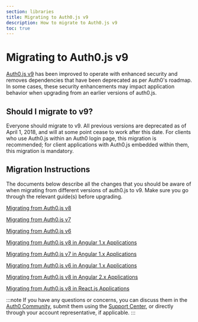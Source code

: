 ```yaml
---
section: libraries
title: Migrating to Auth0.js v9
description: How to migrate to Auth0.js v9
toc: true
---
```

# Migrating to Auth0.js v9

[Auth0.js v9](/libraries/auth0js) has been improved to operate with enhanced security and removes dependencies that have been deprecated as per Auth0's roadmap. In some cases, these security enhancements may impact application behavior when upgrading from an earlier versions of auth0.js. 
## Should I migrate to v9?

Everyone should migrate to v9. All previous versions are deprecated as of April 1, 2018, and will at some point cease to work after this date. For clients who use Auth0.js within an Auth0 login page, this migration is recommended; for client applications with Auth0.js embedded within them, this migration is mandatory.

## Migration Instructions

The documents below describe all the changes that you should be aware of when migrating from different versions of auth0.js to v9. Make sure you go through the relevant guide(s) before upgrading.

[Migrating from Auth0.js v8](/libraries/auth0js/v9/migration-v8-v9)

[Migrating from Auth0.js v7](/libraries/auth0js/v9/migration-v7-v9)

[Migrating from Auth0.js v6](/libraries/auth0js/v9/migration-v6-v9)

[Migrating from Auth0.js v8 in Angular 1.x Applications](/libraries/auth0js/v9/migration-angularjs-v8)

[Migrating from Auth0.js v7 in Angular 1.x Applications](/libraries/auth0js/v9/migration-angularjs-v7)

[Migrating from Auth0.js v6 in Angular 1.x Applications](/libraries/auth0js/v9/migration-angularjs-v6)

[Migrating from Auth0.js v8 in Angular 2.x Applications](/libraries/auth0js/v9/migration-angular)

[Migrating from Auth0.js v8 in React.js Applications](/libraries/auth0js/v9/migration-react)

:::note
If you have any questions or concerns, you can discuss them in the [Auth0 Community](https://community.auth0.com/), submit them using the [Support Center](${env.DOMAIN_URL_SUPPORT}), or directly through your account representative, if applicable. 
:::

